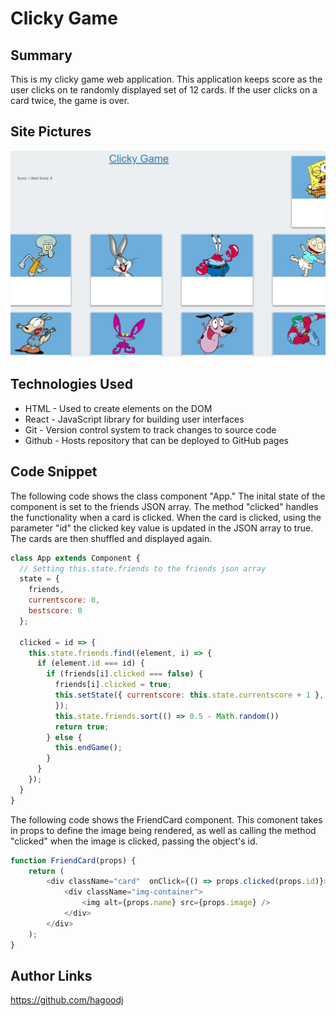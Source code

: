 # Clicky Game

## Summary
This is my clicky game web application. This application keeps score as the user clicks on te randomly displayed set of 12 cards. If the user clicks on a card twice, the game is over.  

## Site Pictures
![Site](./public/images/clicky-game.JPG)

## Technologies Used 
- HTML - Used to create elements on the DOM
- React - JavaScript library for building user interfaces
- Git - Version control system to track changes to source code
- Github - Hosts repository that can be deployed to GitHub pages

## Code Snippet
The following code shows the class component "App." The inital state of the component is set to the friends JSON array. The method "clicked" handles the functionality when a card is clicked. When the card is clicked, using the parameter "id" the clicked key value is updated in the JSON array to true. The cards are then shuffled and displayed again.
```js
class App extends Component {
  // Setting this.state.friends to the friends json array
  state = {
    friends,
    currentscore: 0,
    bestscore: 0
  };

  clicked = id => {
    this.state.friends.find((element, i) => {
      if (element.id === id) {
        if (friends[i].clicked === false) {
          friends[i].clicked = true;
          this.setState({ currentscore: this.state.currentscore + 1 }, function () {
          });
          this.state.friends.sort(() => 0.5 - Math.random())
          return true;
        } else {
          this.endGame();
        }
      }
    });
  }
}
```

The following code shows the FriendCard component. This comonent takes in props to define the image being rendered, as well as calling the method "clicked" when the image is clicked, passing the object's id. 
```js
function FriendCard(props) {
    return (
        <div className="card"  onClick={() => props.clicked(props.id)}>
            <div className="img-container">
                <img alt={props.name} src={props.image} />
            </div>
        </div>
    );
}
```

## Author Links
https://github.com/hagoodj